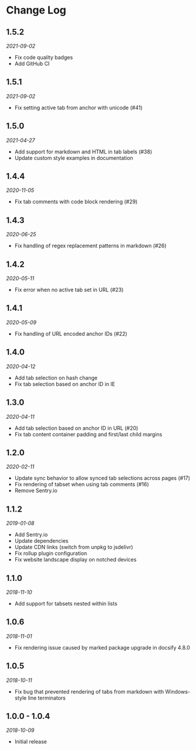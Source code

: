 # Change Log

## 1.5.2

*2021-09-02*

- Fix code quality badges
- Add GitHub CI

## 1.5.1

*2021-09-02*

- Fix setting active tab from anchor with unicode (#41)

## 1.5.0

*2021-04-27*

- Add support for markdown and HTML in tab labels (#38)
- Update custom style examples in documentation

## 1.4.4

*2020-11-05*

- Fix tab comments with code block rendering (#29)

## 1.4.3

*2020-06-25*

- Fix handling of regex replacement patterns in markdown (#26)

## 1.4.2

*2020-05-11*

- Fix error when no active tab set in URL (#23)

## 1.4.1

*2020-05-09*

- Fix handling of URL encoded anchor IDs (#22)

## 1.4.0

*2020-04-12*

- Add tab selection on hash change
- Fix tab selection based on anchor ID in IE

## 1.3.0

*2020-04-11*

- Add tab selection based on anchor ID in URL (#20)
- Fix tab content container padding and first/last child margins

## 1.2.0

*2020-02-11*

- Update sync behavior to allow synced tab selections across pages (#17)
- Fix rendering of tabset when using tab comments (#16)
- Remove Sentry.io

## 1.1.2

*2019-01-08*

- Add Sentry.io
- Update dependencies
- Update CDN links (switch from unpkg to jsdelivr)
- Fix rollup plugin configuration
- Fix website landscape display on notched devices

## 1.1.0

*2018-11-10*

- Add support for tabsets nested within lists

## 1.0.6

*2018-11-01*

- Fix rendering issue caused by marked package upgrade in docsify 4.8.0

## 1.0.5

*2018-10-11*

- Fix bug that prevented rendering of tabs from markdown with Windows-style
  line terminators

## 1.0.0 - 1.0.4

*2018-10-09*

- Initial release
